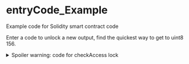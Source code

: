 # entryCode_Example
Example code for Solidity smart contract code

Enter a code to unlock a new output, find the quickest way to get to uint8 156.

<details>
  <summary>Spoiler warning: code for checkAccess lock</summary>
  
   
  ```
  The code is xOr1, xOr2, addOneToCode, shiftCode
  ```
  
</details>
